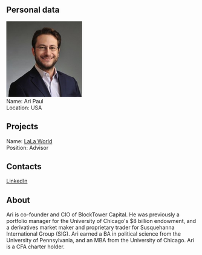 ## Personal data
![ari paul photo](photo/ari_paul.jpeg)  
Name:   Ari Paul  
Location: USA  
## Projects 
Name: [LaLa World](../projects/lala_world.md)  
Position: Advisor   
## Contacts
[LinkedIn](https://www.linkedin.com/in/ari-paul-8895a57/)    
## About
Ari is co-founder and CIO of BlockTower Capital. He was previously a portfolio manager for the University of Chicago's $8 billion endowment, and
a derivatives market maker and proprietary trader for Susquehanna International Group (SIG). Ari earned a BA in political science from the
University of Pennsylvania, and an MBA from the University of Chicago. Ari is a CFA charter holder.
